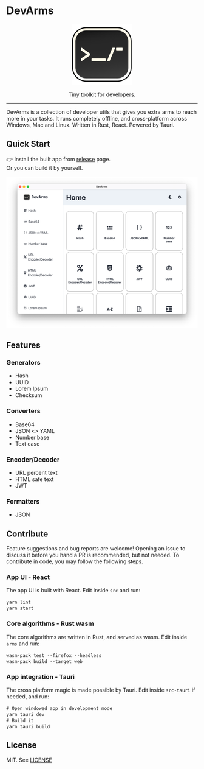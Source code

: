 # DevArms

<p align="center">
  <img width="160" src="docs/assets/DevArmsIcon.svg">
</p>
<p align="center">
Tiny toolkit for developers.
</p>

---

DevArms is a collection of developer utils that gives you extra arms to reach more in your tasks.
It runs completely offline, and cross-platform across Windows, Mac and Linux.
Written in Rust, React. Powered by Tauri.

## Quick Start

:point_right: Install the built app from [release](https://github.com/qqhann/DevArms/releases) page.\
Or you can build it by yourself.

![window screenshot](docs/assets/DevArms_screenshot.png)

## Features

### Generators

- Hash
- UUID
- Lorem Ipsum
- Checksum

### Converters

- Base64
- JSON <> YAML
- Number base
- Text case

### Encoder/Decoder

- URL percent text
- HTML safe text
- JWT

### Formatters

- JSON

## Contribute

Feature suggestions and bug reports are welcome!
Opening an issue to discuss it before you hand a PR is recommended, but not needed.
To contribute in code, you may follow the following steps.

### App UI - React

The app UI is built with React.
Edit inside `src` and run:

```terminal
yarn lint
yarn start
```

### Core algorithms - Rust wasm

The core algorithms are written in Rust, and served as wasm.
Edit inside `arms` and run:

```terminal
wasm-pack test --firefox --headless
wasm-pack build --target web
```

### App integration - Tauri

The cross platform magic is made possible by Tauri.
Edit inside `src-tauri` if needed, and run:

```terminal
# Open windowed app in development mode
yarn tauri dev
# Build it
yarn tauri build
```

## License

MIT. See [LICENSE](LICENSE)
